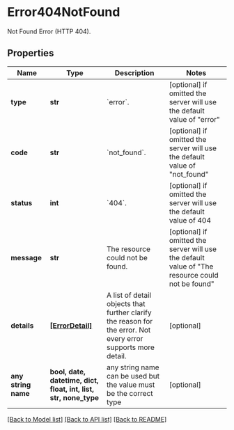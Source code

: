 # Error404NotFound

Not Found Error (HTTP 404).

## Properties
Name | Type | Description | Notes
------------ | ------------- | ------------- | -------------
**type** | **str** | &#x60;error&#x60;. | [optional]  if omitted the server will use the default value of "error"
**code** | **str** | &#x60;not_found&#x60;. | [optional]  if omitted the server will use the default value of "not_found"
**status** | **int** | &#x60;404&#x60;. | [optional]  if omitted the server will use the default value of 404
**message** | **str** | The resource could not be found. | [optional]  if omitted the server will use the default value of "The resource could not be found"
**details** | [**[ErrorDetail]**](ErrorDetail.md) | A list of detail objects that further clarify the reason for the error. Not every error supports more detail. | [optional] 
**any string name** | **bool, date, datetime, dict, float, int, list, str, none_type** | any string name can be used but the value must be the correct type | [optional]

[[Back to Model list]](../README.md#documentation-for-models) [[Back to API list]](../README.md#documentation-for-api-endpoints) [[Back to README]](../README.md)


